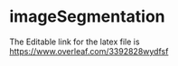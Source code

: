 # imageSegmentation
The Editable link for the latex file is 
https://www.overleaf.com/3392828wydfsf
